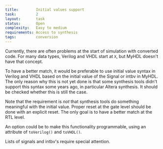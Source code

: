 ```yaml
---
title:        Initial values support
task:         2
layout:       task
status:       Open
complexity:   Easy to medium
requirements: Access to synthesis
tags:         conversion
---
```


Currently, there are often problems at the start of simulation with converted
code. For many data types, Verilog and VHDL start at `X`, but MyHDL doesn't
have that concept.

To have a better match, it would be preferable to use initial value syntax in
Verilog and VHDL based on the initial value of the Signal or intbv in MyHDL.
The only reason why this is not yet done is that some synthesis tools didn't
support this syntax some years ago, in particular Altera synthesis. It should
be checked whether this is still the case.

Note that the requirement is *not* that synthesis tools do something meaningful
with the initial value. Proper reset at the gate level should be done with an
explicit reset. The only goal is to have a better match at the RTL level.

An option could be to make this functionality programmable, using
an attribute of `toVerilog()` and `toVHDL()`.

Lists of signals and intbv's require special attention.

